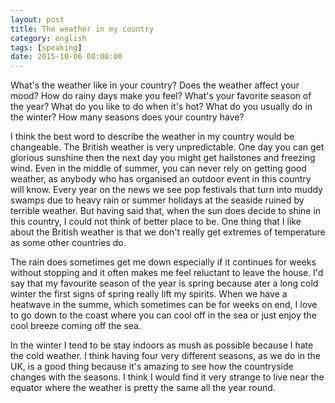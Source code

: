 ```yaml
---
layout: post
title: The weather in my country
category: english
tags: [speaking]
date: 2015-10-06 00:00:00
---
```


<p class="questions">
What's the weather like in your country?
Does the weather affect your mood?
How do rainy days make you feel?
What's your favorite season of the year?
What do you like to do when it's hot?
What do you usually do in the winter?
How many seasons does your country have?
</p>

I think the best word to describe the weather in my country would be changeable. The British weather is very unpredictable. One day you can get glorious sunshine then the next day you might get hailstones and freezing wind. Even in the middle of summer, you can never rely on getting good weather, as anybody who has organised an outdoor event in this country will know. Every year on the news we see pop festivals that turn into muddy swamps due to heavy rain or summer holidays at the seaside ruined by terrible weather. But having said that, when the sun does decide to shine in this country, I could not think of better place to be. One thing that I like about the British weather is that we don't really get extremes of temperature as some other countries do.


The rain does sometimes get me down especially if it continues for weeks without stopping and it often makes me feel reluctant to leave the house. I'd say that my favourite season of the year is spring because ater a long cold winter the first signs of spring really lift my spirits. When we have a heatwave in the summe, which sometimes can be for weeks on end, I love to go down to the coast where you can cool off in the sea or just enjoy the cool breeze coming off the sea.


In the winter I tend to be stay indoors as mush as possible because I hate the cold weather. I think having four very different seasons, as we do in the UK, is a good thing because  it's amazing to see how the countryside changes with the seasons. I think I would find it very strange to live near the equator where the weather is pretty the same all the year round.
